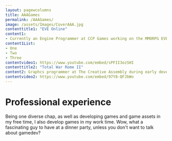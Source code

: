 ```yaml
---
layout: pagewcolumns
title: AAAGames
permalink: /AAAGames/
image: /assets/Images/CoverAAA.jpg
contenttitle1: "EVE Online"
content1:
- Currently an Engine Programmer at CCP Games working on the MMORPG EVE Online.
content1List:
- One
- Two
- Three
contentvideo1: https://www.youtube.com/embed/sPFII3ozSHI
contenttitle2: "Total War Rome II"
content2: Graphcs programmer at The Creative Assembly during early development of RomeII.
contentvideo2: https://www.youtube.com/embed/97Y8-QFJbWo
---
```


# Professional experience
Being one diverse chap, as well as developing games and game assets in my free time, I also develop games in my work time. Wow, what a fascinating guy to have at a dinner party, unless you don't want to talk about gamedev?
